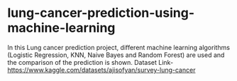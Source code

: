 # lung-cancer-prediction-using-machine-learning
In this Lung cancer prediction project, different machine learning algorithms (Logistic Regression, KNN, Naive Bayes and Random Forest) are used and the comparison of the prediction is shown.
Dataset Link- https://www.kaggle.com/datasets/ajisofyan/survey-lung-cancer
